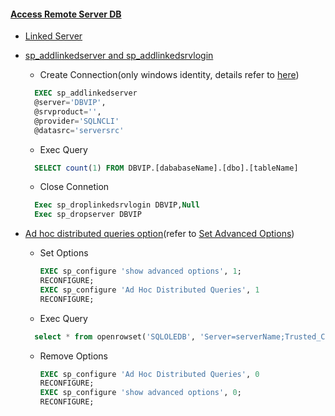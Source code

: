 #### [Access Remote Server DB](https://msdn.microsoft.com/zh-cn/library/ms188313(v=sql.90).aspx)
  * [Linked Server](https://docs.microsoft.com/zh-cn/sql/relational-databases/linked-servers/create-linked-servers-sql-server-database-engine)
  * [sp_addlinkedserver and sp_addlinkedsrvlogin](https://msdn.microsoft.com/zh-cn/library/ms189811(v=sql.90).aspx)
    * Create Connection(only windows identity, details refer to [here](https://msdn.microsoft.com/zh-cn/library/ms189811(v=sql.90).aspx))
    ```sql
      EXEC sp_addlinkedserver   
      @server='DBVIP', 
      @srvproduct='',
      @provider='SQLNCLI'
      @datasrc='serversrc'
    ```
    * Exec Query 
    ```sql
      SELECT count(1) FROM DBVIP.[dababaseName].[dbo].[tableName]
    ```
    
    * Close Connetion
    ```sql
      Exec sp_droplinkedsrvlogin DBVIP,Null
      Exec sp_dropserver DBVIP  
    ```    
  * [Ad hoc distributed queries option](https://msdn.microsoft.com/zh-cn/library/ms187569(v=sql.90).aspx)(refer to [Set Advanced Options](https://msdn.microsoft.com/zh-cn/library/ms189631(v=sql.90).aspx))
    * Set Options  
      ```sql
      EXEC sp_configure 'show advanced options', 1; 
      RECONFIGURE; 
      EXEC sp_configure 'Ad Hoc Distributed Queries', 1 
      RECONFIGURE;  	
      ```
    * Exec Query
    ```sql
      select * from openrowset('SQLOLEDB', 'Server=serverName;Trusted_Connection=yes','SELECT count(1) FROM [dababaseName].[dbo].[tableName]') 
    ```
    * Remove Options
      ```sql
      EXEC sp_configure 'Ad Hoc Distributed Queries', 0 
      RECONFIGURE; 
      EXEC sp_configure 'show advanced options', 0; 
      RECONFIGURE; 
      ```
    
      
      
